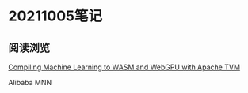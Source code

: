 # 20211005笔记





## 阅读浏览

[Compiling Machine Learning to WASM and WebGPU with Apache TVM](https://tvm.apache.org/2020/05/14/compiling-machine-learning-to-webassembly-and-webgpu)

Alibaba MNN

